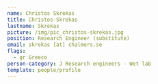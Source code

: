 ```yaml
---
name: Christos Skrekas
title: Christos-Skrekas
lastname: Skrekas
picture: /img/pic_christos-skrekas.jpg
position: Research Engineer (substitute)
email: skrekas [at] chalmers.se
flags:
  - gr Greece
person-category: J Research engineers - Wet lab
template: people/profile
---
```

